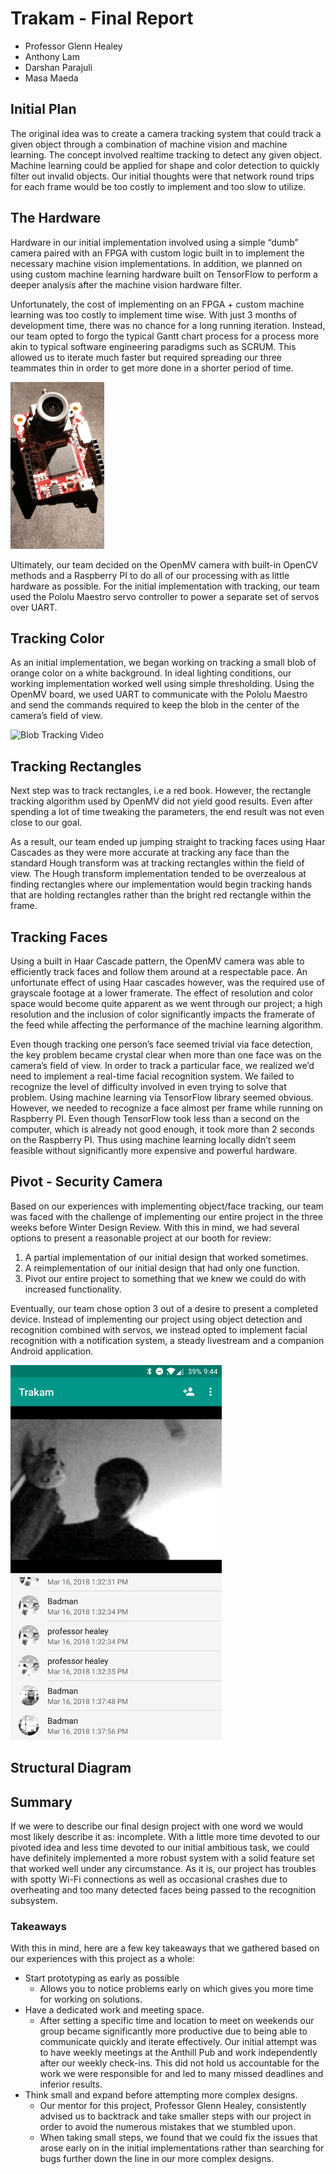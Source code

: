 # Trakam - Final Report

- Professor Glenn Healey
- Anthony Lam
- Darshan Parajuli
- Masa Maeda

## Initial Plan
The original idea was to create a camera tracking system that could track a given object through a combination of machine vision and machine learning. The concept involved realtime tracking to detect any given object.
Machine learning could be applied for shape and color detection to quickly filter out invalid objects. Our initial thoughts were that network round trips for each frame would be too costly to implement and too slow to utilize.

## The Hardware
Hardware in our initial implementation involved using a simple “dumb” camera paired with an FPGA with custom logic built in to implement the necessary machine vision implementations. In addition, we planned on using custom machine learning hardware built on TensorFlow to perform a deeper analysis after the machine vision hardware filter.

Unfortunately, the cost of implementing on an FPGA + custom machine learning was too costly to implement time wise. With just 3 months of development time, there was no chance for a long running iteration. Instead, our team opted to forgo the typical Gantt chart process for a process more akin to typical software engineering paradigms such as SCRUM. This allowed us to iterate much faster but required spreading our three teammates thin in order to get more done in a shorter period of time.

![OpenMV Camera](https://raw.githubusercontent.com/AnthonyLam/Trakam/master/docs/openmv_board2.jpg)

Ultimately, our team decided on the OpenMV camera with built-in OpenCV methods and a Raspberry PI to do all of our processing with as little hardware as possible. For the initial implementation with tracking, our team used the Pololu Maestro servo controller to power a separate set of servos over UART.

## Tracking Color
As an initial implementation, we began working on tracking a small blob of orange color on a white background. In ideal lighting conditions, our working implementation worked well using simple thresholding. Using the OpenMV board, we used UART to communicate with the Pololu Maestro and send the commands required to keep the blob in the center of the camera’s field of view.

![Blob Tracking Video](https://media.giphy.com/media/41ey7tYsUSsn90Tz7g/giphy.gif)


## Tracking Rectangles
Next step was to track rectangles, i.e a red book. However, the rectangle tracking algorithm used by OpenMV did not yield good results. Even after spending a lot of time tweaking the parameters, the end result was not even close to our goal.

As a result, our team ended up jumping straight to tracking faces using Haar Cascades as they were more accurate at tracking any face than the standard Hough transform was at tracking rectangles within the field of view. The Hough transform implementation tended to be overzealous at finding rectangles where our implementation would begin tracking hands that are holding rectangles rather than the bright red rectangle within the frame.

## Tracking Faces
Using a built in Haar Cascade pattern, the OpenMV camera was able to efficiently track faces and follow them around at a respectable pace. An unfortunate effect of using Haar cascades however, was the required use of grayscale footage at a lower framerate. The effect of resolution and color space would become quite apparent as we went through our project; a high resolution and the inclusion of color significantly impacts the framerate of the feed while affecting the performance of the machine learning algorithm.

Even though tracking one person’s face seemed trivial via face detection, the key problem became crystal clear when more than one face was on the camera’s field of view. In order to track a particular face, we realized we’d need to implement a real-time facial recognition system. We failed to recognize the level of difficulty involved in even trying to solve that problem. Using machine learning via TensorFlow library seemed obvious. However, we needed to recognize a face almost per frame while running on Raspberry PI. Even though TensorFlow took less than a second on the computer, which is already not good enough, it took more than 2 seconds on the Raspberry PI. Thus using machine learning locally didn’t seem feasible without significantly more expensive and powerful hardware.

## Pivot - Security Camera

Based on our experiences with implementing object/face tracking, our team was faced with the challenge of implementing our entire project in the three weeks before Winter Design Review. With this in mind, we had several options to present a reasonable project at our booth for review:

1. A partial implementation of our initial design that worked sometimes.
2. A reimplementation of our initial design that had only one function.
3. Pivot our entire project to something that we knew we could do with increased functionality.

Eventually, our team chose option 3 out of a desire to present a completed device. Instead of implementing our project using object detection and recognition combined with servos, we instead opted to implement facial recognition with a notification system, a steady livestream and a companion Android application.

![Application Snapshot](https://raw.githubusercontent.com/AnthonyLam/Trakam/master/docs/app_screenshot2.jpg)

## Structural Diagram

## Summary
If we were to describe our final design project with one word we would most likely describe it as: incomplete. With a little more time devoted to our pivoted idea and less time devoted to our initial ambitious task, we could have definitely implemented a more robust system with a solid feature set that worked well under any circumstance. As it is, our project has troubles with spotty Wi-Fi connections as well as occasional crashes due to overheating and too many detected faces being passed to the recognition subsystem.
### Takeaways
With this in mind, here are a few key takeaways that we gathered based on our experiences with this project as a whole:
- Start prototyping as early as possible
    * Allows you to notice problems early on which gives you more time for working on solutions.
- Have a dedicated work and meeting space.
    * After setting a specific time and location to meet on weekends our group became significantly more productive due to being able to communicate quickly and iterate effectively. Our initial attempt was to have weekly meetings at the Anthill Pub and work independently after our weekly check-ins. This did not hold us accountable for the work we were responsible for and led to many missed deadlines and inferior results.
- Think small and expand before attempting more complex designs.
    * Our mentor for this project, Professor Glenn Healey, consistently advised us to backtrack and take smaller steps with our project in order to avoid the numerous mistakes that we stumbled upon.
    * When taking small steps, we found that we could fix the issues that arose early on in the initial implementations rather than searching for bugs further down the line in our more complex designs.
